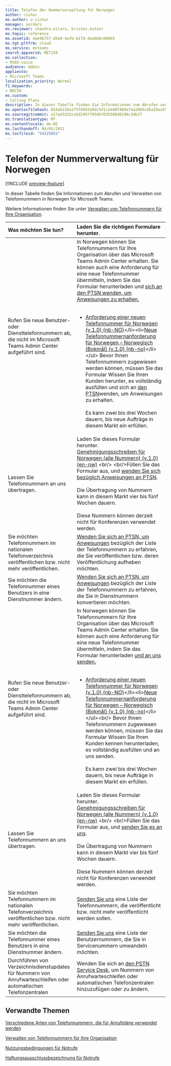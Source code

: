 ```yaml
---
title: Telefon der Nummerverwaltung für Norwegen
author: cichur
ms.author: v-cichur
manager: serdars
ms.reviewer: chandra.kilaru, kristen.kutser
ms.topic: reference
ms.assetid: 4ae9b75f-d5e8-4afb-b17d-4ea668c00669
ms.tgt.pltfrm: cloud
ms.service: msteams
search.appverid: MET150
ms.collection:
- M365-voice
audience: Admin
appliesto:
- Microsoft Teams
localization_priority: Normal
f1.keywords:
- NOCSH
ms.custom:
- Calling Plans
description: In dieser Tabelle finden Sie Informationen zum Abrufen und Verwalten von Telefonnummern in Norwegen für Microsoft Teams.
ms.openlocfilehash: 014a622ba1f5f80d3a9dc541ced48f460e74a280dcdba2bea59ca338eaa33974
ms.sourcegitcommit: a17ad3332ca5d2997f85db7835500d8190c34b2f
ms.translationtype: MT
ms.contentlocale: de-DE
ms.lasthandoff: 08/05/2021
ms.locfileid: "54325052"
---
```

# <a name="phone-number-management-for-norway"></a>Telefon der Nummerverwaltung für Norwegen

[!INCLUDE [preview-feature](../includes/preview-feature.md)]

In dieser Tabelle finden Sie Informationen zum Abrufen und Verwalten von Telefonnummern in Norwegen für Microsoft Teams.
  
Weitere Informationen finden Sie unter [Verwalten von Telefonnummern für Ihre Organisation](manage-phone-numbers-for-your-organization.md).
  
|**Was möchten Sie tun?**|**Laden Sie die richtigen Formulare herunter.**|
|:-----|:-----|
|Rufen Sie neue Benutzer- oder Diensttelefonnummern ab, die nicht im Microsoft Teams Admin Center aufgeführt sind.<br/> |In Norwegen können Sie Telefonnummern für Ihre Organisation über das Microsoft Teams Admin Center erhalten. Sie können auch eine Anforderung für eine neue Telefonnummer übermitteln, indem Sie das Formular herunterladen und [sich an den PTSN wenden, um Anweisungen zu erhalten.](contact-pstn-service-desk.md)<br/><br/><ul><li>[Anforderung einer neuen Telefonnummer für Norwegen (v.1.0) (nb-NO)](https://download.microsoft.com/download/3/9/a/39adb4f0-74b8-424d-8830-2a116b576bee/know-your-customer-for-norway-(v.1.0)-(nb-NO).pdf)</li><li>[Neue Telefonnummernanforderung für Norwegen – Norwegisch (Bokmål) (v.1.0) (nb-no)](https://github.com/MicrosoftDocs/OfficeDocs-SkypeForBusiness/blob/live/Teams/downloads/new-number-request-forms/new-phone-number-request-for-the-united-states-(v.5.0)-(en-us).pdf?raw=true)</li></ul> Bevor Ihnen Telefonnummern zugewiesen werden können, müssen Sie das Formular Wissen Sie Ihren Kunden herunter, es vollständig ausfüllen und sich an [den PTSN](contact-pstn-service-desk.md)wenden, um Anweisungen zu erhalten. <br/><br/>Es kann zwei bis drei Wochen dauern, bis neue Aufträge in diesem Markt ein erfüllen.  |
|Lassen Sie Telefonnummern an uns übertragen.<br/> | Laden Sie dieses Formular herunter. <br/>[Genehmigungsschreiben für Norwegen (alle Nummern) (v.1.0) (en-nw)](https://download.microsoft.com/download/b/6/f/b6f9b87b-6cee-42e0-afa0-e08db206995e/letter-of-authorization-(loa)-for-norway-(all-numbers)-(v.1.0)-(en-nw).pdf) <br/> <br/>Füllen Sie das Formular aus, und [wenden Sie sich bezüglich Anweisungen an PTSN](contact-pstn-service-desk.md). <br/><br/>Die Übertragung von Nummern kann in diesem Markt vier bis fünf Wochen dauern.<br/><br/> Diese Nummern können derzeit nicht für Konferenzen verwendet werden.  |
|Sie möchten Telefonnummern im nationalen Telefonverzeichnis veröffentlichen bzw. nicht mehr veröffentlichen.  <br/> |[Wenden Sie sich an PTSN, um Anweisungen](contact-pstn-service-desk.md) bezüglich der Liste der Telefonnummern zu erfahren, die Sie veröffentlichen bzw. deren Veröffentlichung aufheben möchten. <br/> |
|Sie möchten die Telefonnummer eines Benutzers in eine Dienstnummer ändern.  <br/> |[Wenden Sie sich an PTSN, um Anweisungen](contact-pstn-service-desk.md) bezüglich der Liste der Telefonnummern zu erfahren, die Sie in Dienstnummern konvertieren möchten. <br/> |
|Rufen Sie neue Benutzer- oder Diensttelefonnummern ab, die nicht im Microsoft Teams Admin Center aufgeführt sind.<br/> |In Norwegen können Sie Telefonnummern für Ihre Organisation über das Microsoft Teams Admin Center erhalten. Sie können auch eine Anforderung für eine neue Telefonnummer übermitteln, indem Sie das Formular herunterladen [und an uns senden.](mailto:ptneu@microsoft.com)<br/><br/><ul><li>[Anforderung einer neuen Telefonnummer für Norwegen (v.1.0) (nb-NO)](https://download.microsoft.com/download/3/9/a/39adb4f0-74b8-424d-8830-2a116b576bee/know-your-customer-for-norway-(v.1.0)-(nb-NO).pdf)</li><li>[Neue Telefonnummernanforderung für Norwegen – Norwegisch (Bokmål) (v.1.0) (nb-no)](https://github.com/MicrosoftDocs/OfficeDocs-SkypeForBusiness/blob/live/Teams/downloads/new-number-request-forms/new-phone-number-request-for-the-united-states-(v.5.0)-(en-us).pdf?raw=true)</li></ul><br/> Bevor Ihnen Telefonnummern zugewiesen werden können, müssen Sie das Formular Wissen Sie Ihren Kunden kennen herunterladen, es vollständig ausfüllen und an uns senden. <br/><br/>Es kann zwei bis drei Wochen dauern, bis neue Aufträge in diesem Markt ein erfüllen.  |
|Lassen Sie Telefonnummern an uns übertragen.<br/> | Laden Sie dieses Formular herunter. <br/>[Genehmigungsschreiben für Norwegen (alle Nummern) (v.1.0) (en-nw)](https://download.microsoft.com/download/a/6/8/a68d6c80-daf5-4d40-ba6e-d0f99db1041b/letter-of-authorization-(loa)-for-finland-(all-numbers)-(v1.0)-(en-fi).pdf) <br/> <br/>Füllen Sie das Formular aus, und [senden Sie es an uns](mailto:ptneu@microsoft.com). <br/><br/>Die Übertragung von Nummern kann in diesem Markt vier bis fünf Wochen dauern.<br/><br/> Diese Nummern können derzeit nicht für Konferenzen verwendet werden.  |
|Sie möchten Telefonnummern im nationalen Telefonverzeichnis veröffentlichen bzw. nicht mehr veröffentlichen.  <br/> |[Senden Sie uns](mailto:ptneu@microsoft.com) eine Liste der Telefonnummern, die veröffentlicht bzw. nicht mehr veröffentlicht werden sollen. <br/> |
|Sie möchten die Telefonnummer eines Benutzers in eine Dienstnummer ändern.  <br/> |[Senden Sie uns](mailto:ptneu@microsoft.com) eine Liste der Benutzernummern, die Sie in Servicenummern umwandeln möchten. <br/> |
|Durchführen von Verzeichnisdienstupdates für Nummern von Anrufwarteschleifen oder automatischen Telefonzentralen|Wenden Sie sich an [den PSTN Service Desk](contact-pstn-service-desk.md), um Nummern von Anrufwarteschleifen oder automatischen Telefonzentralen hinzuzufügen oder zu ändern. |
   
## <a name="related-topics"></a>Verwandte Themen

[Verschiedene Arten von Telefonnummern, die für Anrufpläne verwendet werden](../different-kinds-of-phone-numbers-used-for-calling-plans.md)

[Verwalten von Telefonnummern für Ihre Organisation](manage-phone-numbers-for-your-organization.md)

[Nutzungsbedingungen für Notrufe](../emergency-calling-terms-and-conditions.md)
  
[Haftungsausschlussbezeichnung für Notrufe](https://download.microsoft.com/download/a/8/0/a807c43d-2177-4fe0-8732-86b3784ae6e5/emergency-calling-label-(en-us)-(v.1.0).zip)
